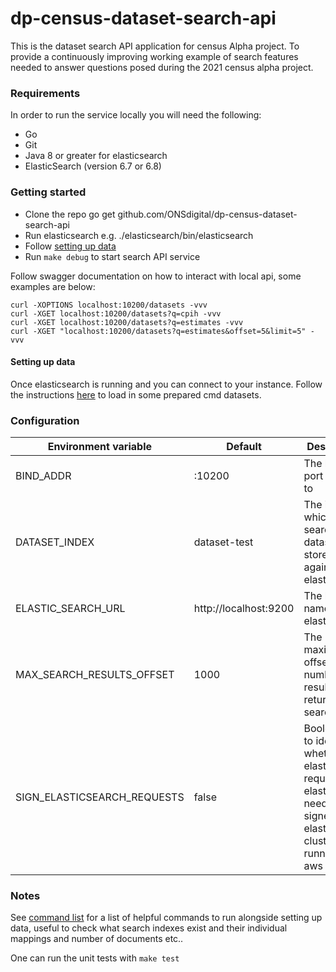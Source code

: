 # dp-census-dataset-search-api

This is the dataset search API application for census Alpha project. To provide a continuously improving working example of search features needed to answer questions posed during the 2021 census alpha project.

### Requirements

In order to run the service locally you will need the following:

- Go
- Git
- Java 8 or greater for elasticsearch
- ElasticSearch (version 6.7 or 6.8)

### Getting started

- Clone the repo go get github.com/ONSdigital/dp-census-dataset-search-api
- Run elasticsearch e.g. ./elasticsearch<version>/bin/elasticsearch
- Follow [setting up data](#setting-up-data)
- Run `make debug` to start search API service

Follow swagger documentation on how to interact with local api, some examples are below:

```
curl -XOPTIONS localhost:10200/datasets -vvv
curl -XGET localhost:10200/datasets?q=cpih -vvv
curl -XGET localhost:10200/datasets?q=estimates -vvv
curl -XGET "localhost:10200/datasets?q=estimates&offset=5&limit=5" -vvv
```

#### Setting up data

Once elasticsearch is running and you can connect to your instance. Follow the instructions [here](scripts/README.md) to load in some prepared cmd datasets.

### Configuration

| Environment variable        | Default               | Description
| --------------------------- | --------------------- | -----------
| BIND_ADDR                   | :10200                | The host and port to bind to |
| DATASET_INDEX               | dataset-test          | The index in which the search datasets are stored against in elasticsearch |
| ELASTIC_SEARCH_URL          | http://localhost:9200 | The host name for elasticsearch |
| MAX_SEARCH_RESULTS_OFFSET   | 1000                  | The maximum offset for the number of results returned by search query |
| SIGN_ELASTICSEARCH_REQUESTS | false                 | Boolean flag to identify whether elasticsearch requests via elastic API need to be signed if elasticsearch cluster is running in aws |

### Notes

See [command list](COMMANDS.md) for a list of helpful commands to run alongside setting up data, useful to check what search indexes exist and their individual mappings and number of documents etc..

One can run the unit tests with `make test`
